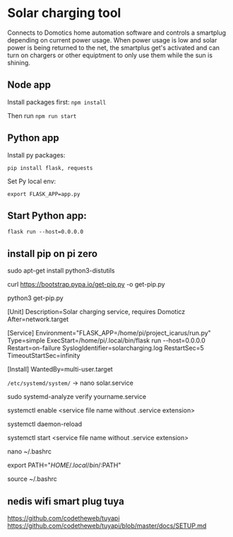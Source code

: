 # Solar charging tool
Connects to Domotics home automation software and controls a smartplug depending on current power usage.
When power usage is low and solar power is being returned to the net, the smartplus get's activated and can turn on chargers or other equiptment to only use them while the sun is shining.

## Node app
Install packages first:
`npm install`

Then run
`npm run start`


## Python app
Install py packages:

`pip install flask, requests`

Set Py local env:

`export FLASK_APP=app.py`

## Start Python app:
`flask run --host=0.0.0.0`


## install pip on pi zero

sudo apt-get install python3-distutils

curl https://bootstrap.pypa.io/get-pip.py -o get-pip.py

python3 get-pip.py


[Unit]
Description=Solar charging service, requires Domoticz
After=network.target

[Service]
Environment="FLASK_APP=/home/pi/project_icarus/run.py"
Type=simple
ExecStart=/home/pi/.local/bin/flask run --host=0.0.0.0
Restart=on-failure
SyslogIdentifier=solarcharging.log
RestartSec=5
TimeoutStartSec=infinity

[Install]
WantedBy=multi-user.target


`/etc/systemd/system/` -> nano solar.service

sudo systemd-analyze verify yourname.service

systemctl enable <service file name without .service extension>

systemctl daemon-reload

systemctl start <service file name without .service extension>


nano ~/.bashrc

export PATH="$HOME/.local/bin/:$PATH"

source ~/.bashrc



## nedis wifi smart plug tuya

https://github.com/codetheweb/tuyapi
https://github.com/codetheweb/tuyapi/blob/master/docs/SETUP.md